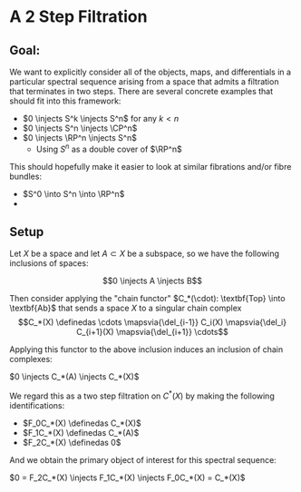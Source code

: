 # A 2 Step Filtration

## Goal: 

We want to explicitly consider all of the objects, maps, and differentials in a particular spectral sequence arising from a space that admits a filtration that terminates in two steps. There are several concrete examples that should fit into this framework:

- $0 \injects S^k \injects S^n$ for any $k < n$
- $0 \injects S^n \injects \CP^n$
- $0 \injects \RP^n \injects S^n$
  - Using $S^n$ as a double cover of $\RP^n$

This should hopefully make it easier to look at similar fibrations and/or fibre bundles:

- $S^0 \into S^n \into \RP^n$
- ​

## Setup

Let $X$ be a space and let $A\subset X$ be a subspace, so we have the following inclusions of spaces:

$$0 \injects A \injects B$$

Then consider applying the "chain functor" $C_*(\cdot): \textbf{Top} \into \textbf{Ab}$ that sends a space $X$ to a singular chain complex 
$$C_*(X) \definedas \cdots \mapsvia{\del_{i-1}} C_i(X) \mapsvia{\del_i} C_{i+1}(X) \mapsvia{\del_{i+1}} \cdots$$

Applying this functor to the above inclusion induces an inclusion of chain complexes:

$0 \injects C_*(A) \injects C_*(X)$

We regard this as a two step filtration on $C^*(X)$ by making the following identifications:

- $F_0C_*(X) \definedas C_*(X)$
- $F_1C_*(X) \definedas C_*(A)$
- $F_2C_*(X) \definedas 0$

And we obtain the primary object of interest for this spectral sequence:

$0 = F_2C_*(X) \injects F_1C_*(X) \injects F_0C_*(X) = C_*(X)$

